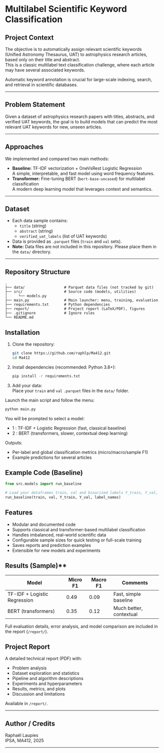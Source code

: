 # Multilabel Scientific Keyword Classification

## Project Context

The objective is to automatically assign relevant scientific keywords (Unified Astronomy Thesaurus, UAT) to astrophysics research articles, based only on their title and abstract.  
This is a classic multilabel text classification challenge, where each article may have several associated keywords.

Automatic keyword annotation is crucial for large-scale indexing, search, and retrieval in scientific databases.

---

## Problem Statement

Given a dataset of astrophysics research papers with titles, abstracts, and verified UAT keywords, the goal is to build models that can predict the most relevant UAT keywords for new, unseen articles.

---

## Approaches

We implemented and compared two main methods:

- **Baseline:** TF-IDF vectorization + OneVsRest Logistic Regression  
  A simple, interpretable, and fast model using word frequency features.
- **Transformer:** Fine-tuning BERT (`bert-base-uncased`) for multilabel classification  
  A modern deep learning model that leverages context and semantics.

---

## Dataset

- Each data sample contains:
    - `title` (string)
    - `abstract` (string)
    - `verified_uat_labels` (list of UAT keywords)
- Data is provided as `.parquet` files (`train` and `val` sets).
- **Note:** Data files are not included in this repository. Please place them in the `data/` directory.

---

## Repository Structure

```text
.
├── data/                  # Parquet data files (not tracked by git)
├── src/                   # Source code (models, utilities)
│     └── models.py
├── main.py                # Main launcher: menu, training, evaluation
├── requirements.txt       # Python dependencies
├── report/                # Project report (LaTeX/PDF), figures
├── .gitignore             # Ignore rules
└── README.md
```

## Installation

1.  Clone the repository:

    ```bash
    git clone https://github.com/raphlp/Ma412.git
    cd Ma412
    ```

2.  Install dependencies (recommended: Python 3.8+):

    ```bash
    pip install -r requirements.txt
    ```

3.  Add your data:  
    Place your `train` and `val` `.parquet` files in the `data/` folder.


Launch the main script and follow the menu:

```bash
python main.py
```

You will be prompted to select a model:

-   1 : TF-IDF + Logistic Regression (fast, classical baseline)
-   2 : BERT (transformers, slower, contextual deep learning)

Outputs:

-   Per-label and global classification metrics (micro/macro/sample F1)
-   Example predictions for several articles


## Example Code (Baseline)

```python
from src.models import run_baseline

# Load your dataframes train, val and binarized labels Y_train, Y_val, label_names
run_baseline(train, val, Y_train, Y_val, label_names)
```

## Features

-   Modular and documented code
-   Supports classical and transformer-based multilabel classification
-   Handles imbalanced, real-world scientific data
-   Configurable sample sizes for quick testing or full-scale training
-   Saves reports and prediction examples
-   Extensible for new models and experiments

## Results (Sample)**

| Model                        | Micro F1 | Macro F1 | Comments                 |
| ---------------------------- | -------- | -------- | ------------------------ |
| TF-IDF + Logistic Regression | 0.49     | 0.09     | Fast, simple baseline    |
| BERT (transformers)          | 0.35     | 0.12     | Much better, contextual  |

Full evaluation details, error analysis, and model comparison are included in the report (`/report/`).

## Project Report

A detailed technical report (PDF) with:

-   Problem analysis
-   Dataset exploration and statistics
-   Pipeline and algorithm descriptions
-   Experiments and hyperparameters
-   Results, metrics, and plots
-   Discussion and limitations

Available in `/report/`.

---

## Author / Credits

Raphaël Laupies  
IPSA, MA412, 2025

---
